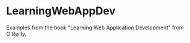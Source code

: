 LearningWebAppDev
=================

Examples from the book "Learning Web Application Development" from O'Reilly.

